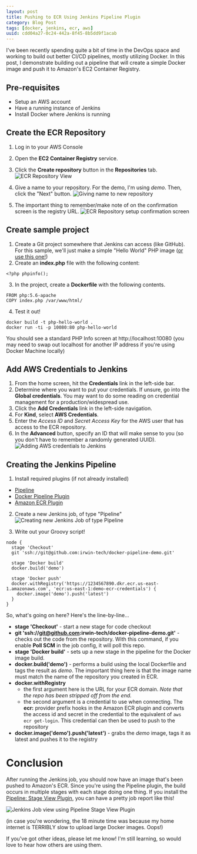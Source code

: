 ```yaml
---
layout: post
title: Pushing to ECR Using Jenkins Pipeline Plugin
category: Blog Post
tags: [docker, jenkins, ecr, aws]
uuid: cdd04a27-0c24-442a-8f45-8b5dd9f1acab
---
```



I've been recently spending quite a bit of time in the DevOps space and working to
build out better CI/CD pipelines, mostly utilizing Docker.  In this post, I demonstrate
building out a pipeline that will create a simple Docker image and push it to Amazon's
EC2 Container Registry.

<!--more-->

## Pre-requisites

- Setup an AWS account
- Have a running instance of Jenkins
- Install Docker where Jenkins is running


## Create the ECR Repository

1. Log in to your AWS Console
2. Open the **EC2 Container Registry** service.
3. Click the **Create repository** button in the **Repositories** tab.
![ECR Repository View](/images/ecr-repositoryView.png)

4. Give a name to your repository. For the demo, I'm using _demo_. Then, click the "Next" button.
![Giving name to new repository](/images/ecr-setup-givingName.png)

5. The important thing to remember/make note of on the confirmation screen is the registry URL.
![ECR Repository setup confirmation screen](/images/ecr-confirmationScreen.png)


## Create sample project

1. Create a Git project somewhere that Jenkins can access (like GitHub). For this sample, we'll just make a simple "Hello World" PHP image ([or use this one!](https://github.com/irwin-tech/docker-pipeline-demo))
2. Create an **index.php** file with the following content:
<pre class="no-wrap"><code class="php">&lt;?php phpinfo();</code></pre>

3. In the project, create a **Dockerfile** with the following contents.
<pre class="no-wrap"><code class="dockerfile">FROM php:5.6-apache
COPY index.php /var/www/html/</code></pre>

4. Test it out!
<pre class="no-wrap"><code class="bash">docker build -t php-hello-world .
docker run -ti -p 10080:80 php-hello-world</code></pre>
You should see a standard PHP Info screen at http://localhost:10080 (you may need to swap out localhost for another IP address if you're using Docker Machine locally)


## Add AWS Credentials to Jenkins

1. From the home screen, hit the **Credentials** link in the left-side bar.
2. Determine where you want to put your credentials.  If unsure, go into the **Global credentials**.  You may want to do some reading on credential management for a production/widespread use.
3. Click the **Add Credentials** link in the left-side navigation.
4. For **Kind**, select **AWS Credentials**.
5. Enter the _Access ID_ and _Secret Access Key_ for the AWS user that has access to the ECR repository.
6. In the **Advanced** button, specify an ID that will make sense to you (so you don't have to remember a randomly generated UUID).
![Adding AWS credentials to Jenkins](/images/ecr-addingCredentialsToJenkins.png)


## Creating the Jenkins Pipeline

1. Install required plugins (if not already installed)
  - [Pipeline](https://wiki.jenkins-ci.org/display/JENKINS/Pipeline+Plugin)
  - [Docker Pipeline Plugin](https://wiki.jenkins-ci.org/display/JENKINS/CloudBees+Docker+Pipeline+Plugin)
  - [Amazon ECR Plugin](https://wiki.jenkins-ci.org/display/JENKINS/Amazon+ECR)

2. Create a new Jenkins job, of type "Pipeline"
![Creating new Jenkins Job of type Pipeline](/images/ecr-creatingJenkinsJob.png)

3. Write out your Groovy script!
<pre class="no-wrap"><code class="groovy">node {
&nbsp;&nbsp;stage 'Checkout'
&nbsp;&nbsp;git 'ssh://git@github.com:irwin-tech/docker-pipeline-demo.git'
&nbsp;
&nbsp;&nbsp;stage 'Docker build'
&nbsp;&nbsp;docker.build('demo')
&nbsp;
&nbsp;&nbsp;stage 'Docker push'
&nbsp;&nbsp;docker.withRegistry('https://1234567890.dkr.ecr.us-east-1.amazonaws.com', 'ecr:us-east-1:demo-ecr-credentials') {
&nbsp;&nbsp;&nbsp;&nbsp;docker.image('demo').push('latest')
&nbsp;&nbsp;}
}</code></pre>

So, what's going on here?  Here's the line-by-line...

- **stage 'Checkout'** - start a new stage for code checkout
- **git 'ssh://git@github.com:irwin-tech/docker-pipeline-demo.git'** - checks out the code from the repository. With this command, if you enable **Poll SCM** in the job config, it will poll this repo.
- **stage 'Docker build'** - sets up a new stage in the pipeline for the Docker image build.
- **docker.build('demo')** - performs a build using the local Dockerfile and tags the result as _demo_.  The important thing here is that the image name must match the name of the repository you created in ECR.
- **docker.withRegistry**
  - the first argument here is the URL for your ECR domain. _Note that the repo has been stripped off from the end._
  - the second argument is a credential to use when connecting. The **ecr:** provider prefix hooks in the Amazon ECR plugin and converts the access id and secret in the credential to the equivalent of ```aws ecr get-login```.  This credential can then be used to push to the repository
- **docker.image('demo').push('latest')** - grabs the _demo_ image, tags it as latest and pushes it to the registry


# Conclusion

After running the Jenkins job, you should now have an image that's been pushed to Amazon's ECR.  Since you're using the Pipeline plugin, the build occurs in multiple stages with each stage doing one thing.  If you install the [Pipeline: Stage View Plugin](https://wiki.jenkins-ci.org/display/JENKINS/Pipeline+Stage+View+Plugin), you can have a pretty job report like this!

![Jenkins Job view using Pipeline Stage View Plugin](/images/ecr-pipelineStageView.png)

(in case you're wondering, the 18 minute time was because my home internet is TERRIBLY slow to upload large Docker images. Oops!)

If you've got other ideas, please let me know!  I'm still learning, so would love to hear how others are using them.
